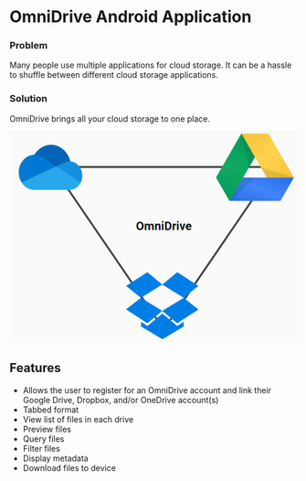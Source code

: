 # OmniDrive Android Application

### Problem
Many people use multiple applications for cloud storage.
It can be a hassle to shuffle between different cloud storage applications.

### Solution
OmniDrive brings all your cloud storage to one place.

![](images/triangle.png)

## Features
- Allows the user to register for an OmniDrive account and link their Google Drive, Dropbox, and/or OneDrive account(s)
- Tabbed format
- View list of files in each drive
- Preview files
- Query files
- Filter files
- Display metadata
- Download files to device
